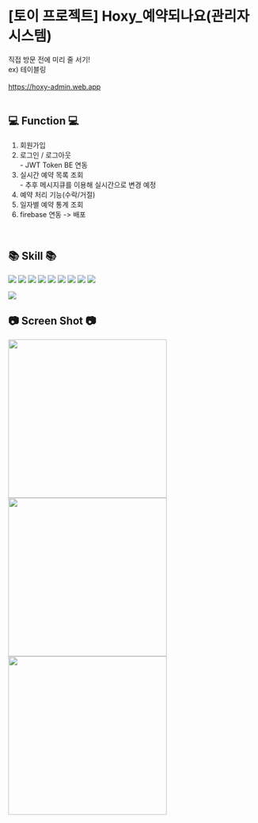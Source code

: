 # [토이 프로젝트] Hoxy_예약되나요(관리자 시스템)

직접 방문 전에 미리 줄 서기!<br/>
ex) 테이블링 <br/> <br/>
https://hoxy-admin.web.app
<br/><br/>
## 💻 Function 💻
1. 회원가입
2. 로그인 / 로그아웃<br/> - JWT Token BE 연동
3. 실시간 예약 목록 조회<br/> - 추후 메시지큐를 이용해 실시간으로 변경 예정
5. 예약 처리 기능(수락/거절)
6. 일자별 예약 통계 조회
7. firebase 연동 -> 배포
<br/>

## 📚 Skill 📚
<img src="https://img.shields.io/badge/React-61DAFB?style=flat&logo=react&logoColor=white"/> <img src="https://img.shields.io/badge/ReactQuery-FF4154?style=flat&logo=reactquery&logoColor=white"/> <img src="https://img.shields.io/badge/ReactRouter-CA4245?style=flat&logo=reactrouter&logoColor=white"/> <img src="https://img.shields.io/badge/ReactHook-EC5990?style=flat&logo=reacthookform&logoColor=white"/> <img src="https://img.shields.io/badge/Typescript-3178C6?style=flat&logo=typescript&logoColor=white"/> <img src="https://img.shields.io/badge/MSW-2AB1AC?style=flat&logo=databricks&logoColor=white"/> <img src="https://img.shields.io/badge/TailwindCSS-06B6D4?style=flat&logo=tailwindcss&logoColor=white"/> <img src="https://img.shields.io/badge/Git-F05032?style=flat&logo=git&logoColor=white"/> <img src="https://img.shields.io/badge/IntelliJIDEA-000000?style=flat&logo=intellijidea&logoColor=white"/>

<img src="https://github-readme-stats.vercel.app/api/top-langs/?username=choimiae&layout=compact">
<br/>

## 📷 Screen Shot 📷
<div>
  <img src="https://github.com/choimiae/hoxy_admin/assets/93104994/15ea1c93-25ca-4260-8ad7-fdc6dae81285" width="320"/>
  <img src="https://github.com/choimiae/hoxy_admin/assets/93104994/59737f79-4a80-4b51-9854-c960bd4579d4" width="320" />
  <img src="https://github.com/choimiae/hoxy_admin/assets/93104994/6d06995a-1dba-431f-a94c-59c86f30ac47" width="320" />
</div>
